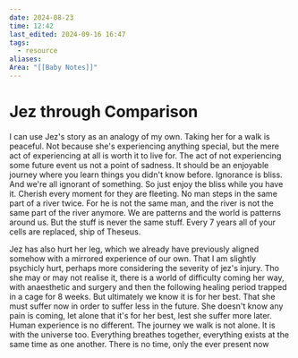 ```yaml
---
date: 2024-08-23
time: 12:42
last_edited: 2024-09-16 16:47
tags:
  - resource
aliases: 
Area: "[[Baby Notes]]"
---
```

# Jez through Comparison
I can use Jez's story as an analogy of my own.
Taking her for a walk is peaceful. Not because she's experiencing anything special, but the mere act of experiencing at all is worth it to live for.
The act of not experiencing some future event us not a point of sadness. It should be an enjoyable journey where you learn things you didn't know before.
Ignorance is bliss. And we're all ignorant of something. So just enjoy the bliss while you have it.
Cherish every moment for they are fleeting.
No man steps in the same part of a river twice. For he is not the same man, and the river is not the same part of the river anymore.
We are patterns and the world is patterns around us. But the stuff is never the same stuff.
Every 7 years all of your cells are replaced, ship of Theseus.

Jez has also hurt her leg, which we already have previously aligned somehow with a mirrored experience of our own. That I am slightly psychicly hurt, perhaps more considering the severity of jez's injury. Tho she may or may not realise it, there is a world of difficulty coming her way, with anaesthetic and surgery and then the following healing period trapped in a cage for 8 weeks.
But ultimately we know it is for her best. That she must suffer now in order to suffer less in the future.
She doesn't know any pain is coming, let alone that it's for her best, lest she suffer more later.
Human experience is no different.
The journey we walk is not alone. It is with the universe too.
Everything breathes together, everything exists at the same time as one another. There is no time, only the ever present now
